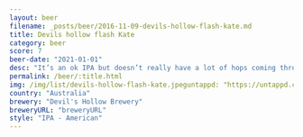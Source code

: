 ```yaml
---
layout: beer
filename: _posts/beer/2016-11-09-devils-hollow-flash-kate.md
title: Devils hollow flash Kate
category: beer
score: 7
beer-date: "2021-01-01"
desc: "It’s an ok IPA but doesn’t really have a lot of hops coming through"
permalink: /beer/:title.html
img: /img/list/devils-hollow-flash-kate.jpeguntappd: "https://untappd.com/b/devils-hollow-brewery-flash-kate-ipa/3367158"
country: "Australia"
brewery: "Devil's Hollow Brewery"
breweryURL: "breweryURL"
style: "IPA - American"
---
```

